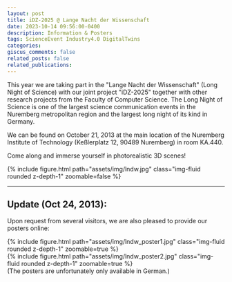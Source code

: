 ```yaml
---
layout: post
title: iDZ-2025 @ Lange Nacht der Wissenschaft
date: 2023-10-14 09:56:00-0400
description: Information & Posters
tags: ScienceEvent Industry4.0 DigitalTwins
categories:
giscus_comments: false
related_posts: false
related_publications: 
---
```

This year we are taking part in the "Lange Nacht der Wissenschaft" (Long Night of Science) with our joint project "iDZ-2025" together with other research projects from the Faculty of Computer Science. The Long Night of Science is one of the largest science communication events in the Nuremberg metropolitan region and the largest long night of its kind in Germany.

We can be found on October 21, 2013 at the main location of the Nuremberg Institute of Technology (Keßlerplatz 12, 90489 Nuremberg) in room KA.440. 

Come along and immerse yourself in photorealistic 3D scenes!

<div class="row mt-3">
    <div class="col-sm mt-3 mt-md-0">
        {% include figure.html path="assets/img/lndw.jpg" class="img-fluid rounded z-depth-1" zoomable=false %}
    </div>
</div>

***
## Update (Oct 24, 2013): 

Upon request from several visitors, we are also pleased to provide our posters online:

<div class="row mt-3">
    <div class="col-sm mt-3 mt-md-0">
        {% include figure.html path="assets/img/lndw_poster1.jpg" class="img-fluid rounded z-depth-1" zoomable=true %}
    </div>
    <div class="col-sm mt-3 mt-md-0">
        {% include figure.html path="assets/img/lndw_poster2.jpg" class="img-fluid rounded z-depth-1" zoomable=true %}
    </div>
</div>
(The posters are unfortunately only available in German.)